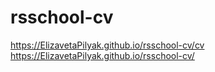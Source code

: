 # rsschool-cv
https://ElizavetaPilyak.github.io/rsschool-cv/cv
https://ElizavetaPilyak.github.io/rsschool-cv/

